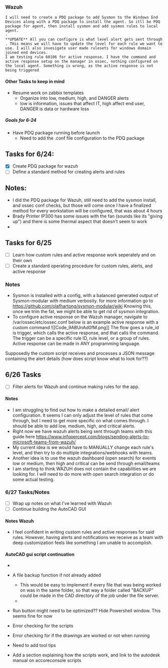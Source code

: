 ### Wazuh
	I will need to create a PDQ package to add Sysmon to the Windows End Devices along with a PDQ package to install the agent. So itll be PDQ package for agent, then install sysmon and add sysmon rules to local agent. 
	- 
	**UPDATE** All you can configure is what level alert gets sent through . THis means we will have to update the level for each rule we want to use. I will also invesigate user made rulesets for windows domain joined end devices. 
	I am testing rule 60106 for active response. I have the command and active response setup on the manager in ossec, nothing configured on the local agent. Something is wrong, as the active response is not being triggered


#### Other Tasks to keep in mind
- Resume work on zabbix templates
	- Organize into low, medium, high, and DANGER alerts
	- low is information, issues that affect IT, high affect end user, DANGER is data or hardware loss

##### Goals for 6-24
- Have PDQ package running before launch
	- Need to add the .conf file configuration to the PDQ package

## Tasks for 6/24:

- [x] Create PDQ package for wazuh
- [ ] Define a standard method for creating alerts and rules

## Notes:

- I did the PDQ package for Wazuh, still need to add the sysmon install, and ossec conf checks, but those will come once I have a finalized method for every workstation will be configured, that was about 4 hours
- Brady Printer IP300 has some issues with the fan (sounds like its "giving up") and there is some thermal aspect that doesn't seem to work
- 

## Tasks for 6/25

- [ ] Learn how custom rules and active response work seperately and on their own
- [ ] Create a standard operating procedure for custom rules, alerts, and active response

### Notes
- Sysmon is installed with a config, with a balanced generated output of Sysmon-modular with medium verbosity. for more information go to https://github.com/olafhartong/sysmon-modular/wiki     Knowing this, once we trim the fat, we might be able to get rid of sysmon integration.
- To configure active response on the Wazuh manager, navigate to /var/ossec/etc/ossec.conf  below is an example active response with a custom command
![[Code_9ABUnAd0fM.png]]
The flow goes a rule_id is trigger, which calls the active response, and that calls the command. The trigger can be a specific rule ID, rule level, or a group of rules. Active response can be made in ANY programming language. 

Supposedly the custom script receives and processes a JSON message containing the alert details (how does script know what to look for??)


## 6/26 Tasks

- [ ] Filter alerts for Wazuh and continue making rules for the app.

#### Notes
- I am struggling to find out how to make a detailed email/ alert configuration. It seems I can only adjust the level of rules that come through, but I need to get more specific on what comes through. I should be able to add low, medium, high, and critical alerts.
- Right now we have wazuh alerts being sent through teams with this guide here
  https://www.infopercept.com/blogs/sending-alerts-to-microsoft-teams-from-wazuh/
- My current idea is we would have to MANUALLY change each rule's level, and then try to do multiple integrations/webhooks with teams.
- Another idea is to use the wazuh dashboard (open search) for events low or medium, then high and critical can be send through email/teams
- I am starting to think WAZUH does not contain the capabilities we are looking for. I will need to do more with open search integration or do some actual testing.

### 6/27 Tasks/Notes

- [ ] Wrap up notes on what I've learned with Wazuh
- [ ] Continue building the AutoCAD GUI

#### Notes Wazuh
- I feel confident in writing custom rules and active responses for said rules. However, having alerts and notifications we receive as a team with deep customization feels like something I am unable to accomplish. 

#### AutoCAD gui script continuation

- 

- A file backup function if not already added
	- This would be easy to implement if every file that was being worked on was in the same folder, so that way a folder called "BACKUP" could be made in the CAD directory of the job under the file server.
	- 
- Run button might need to be optimized?? Hide Powershell window. This seems fine for now
- Error checking for the scripts
- Error checking for if the drawings are worked or not when running
- Need to add tool tips
- Add a section explaining how the scripts work, and link to the autodesk manual on accoreconsole scripts